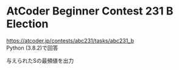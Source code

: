 # AtCoder Beginner Contest 231 B Election  
https://atcoder.jp/contests/abc231/tasks/abc231_b  
Python (3.8.2)で回答  

与えられたSの最頻値を出力
